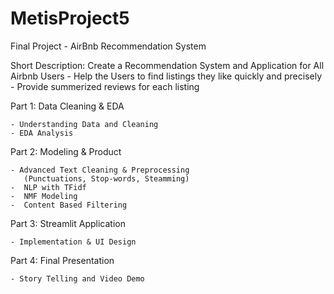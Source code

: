 # MetisProject5

Final Project - AirBnb Recommendation System

Short Description: Create a Recommendation System and Application for All Airbnb Users
                    - Help the Users to find listings they like quickly and precisely 
                    - Provide summerized reviews for each listing

Part 1: Data Cleaning & EDA 

    - Understanding Data and Cleaning
    - EDA Analysis
    

Part 2: Modeling & Product

    - Advanced Text Cleaning & Preprocessing
       (Punctuations, Stop-words, Steamming)
    -  NLP with TFidf
    -  NMF Modeling
    -  Content Based Filtering

Part 3: Streamlit Application

    - Implementation & UI Design

Part 4: Final Presentation

    - Story Telling and Video Demo
